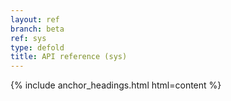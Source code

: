 ```yaml
---
layout: ref
branch: beta
ref: sys
type: defold
title: API reference (sys)
---
```

{% include anchor_headings.html html=content %}